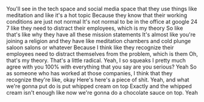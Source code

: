  You'll see in the tech space and social media space that they use things like meditation and like it's a hot topic Because they know that their working conditions are just not normal It's not normal to be in the office at google 24 7 like they need to distract their employees, which is my theory So like that's like why they have all these mission statements It's almost like you're joining a religion and they have like meditation chambers and cold plunge saloon salons or whatever Because I think like they recognize their employees need to distract themselves from the problem, which is them Oh, that's my theory. That's a little radical. Yeah, I so squeaks I pretty much agree with you 100% with everything that you say are you serious? Yeah So as someone who has worked at those companies, I think that they recognize they're like, okay Here's here's a piece of shit. Yeah, and what we're gonna put do is put whipped cream on top Exactly and the whipped cream isn't enough like now we're gonna do a chocolate sauce on top. Yeah